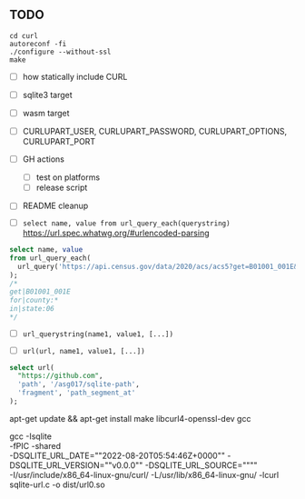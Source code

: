 ## TODO

```
cd curl
autoreconf -fi
./configure --without-ssl
make
```

- [ ] how statically include CURL
- [ ] sqlite3 target
- [ ] wasm target
- [ ] CURLUPART_USER, CURLUPART_PASSWORD, CURLUPART_OPTIONS, CURLUPART_PORT
- [ ] GH actions
  - [ ] test on platforms
  - [ ] release script
- [ ] README cleanup

- [ ] `select name, value from url_query_each(querystring)` https://url.spec.whatwg.org/#urlencoded-parsing

```sql
select name, value
from url_query_each(
  url_query('https://api.census.gov/data/2020/acs/acs5?get=B01001_001E&for=county:*&in=state:06')
);
/*
get|B01001_001E
for|county:*
in|state:06
*/
```

- [ ] `url_querystring(name1, value1, [...])`

- [ ] `url(url, name1, value1, [...])`

```sql
select url(
  "https://github.com",
  'path', '/asg017/sqlite-path',
  'fragment', 'path_segment_at'
);
```

apt-get update && apt-get install make libcurl4-openssl-dev gcc

gcc -Isqlite \
-fPIC -shared \
-DSQLITE_URL_DATE="\"2022-08-20T05:54:46Z+0000\"" -DSQLITE_URL_VERSION="\"v0.0.0\"" -DSQLITE_URL_SOURCE="\"\"" \
-I/usr/include/x86_64-linux-gnu/curl/ -L/usr/lib/x86_64-linux-gnu/ -lcurl \
sqlite-url.c -o dist/url0.so
